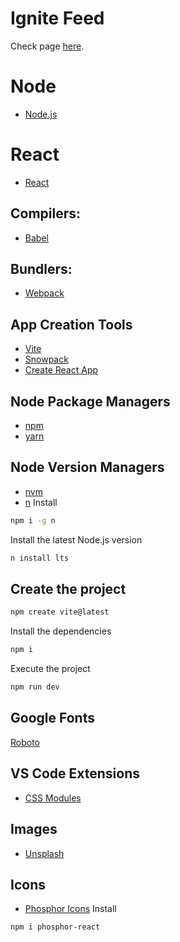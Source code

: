 # Ignite Feed

Check page [here](https://react-ecru-zeta.vercel.app/). 

# Node

- [Node.js](https://nodejs.org/en/)

# React

- [React](https://reactjs.org/)

## Compilers:

- [Babel](https://babeljs.io/)

## Bundlers:

- [Webpack](https://webpack.js.org/)

## App Creation Tools

- [Vite](https://vitejs.dev/)
- [Snowpack](https://www.snowpack.dev/tutorials/react)
- [Create React App](https://create-react-app.dev/)

## Node Package Managers

- [npm](https://www.npmjs.com/)
- [yarn](https://yarnpkg.com/)

## Node Version Managers

- [nvm](https://github.com/nvm-sh/nvm)
- [n](https://github.com/tj/n)
Install
```sh
npm i -g n
```
Install the latest Node.js version
```sh
n install lts
```

## Create the project
```sh
npm create vite@latest
```
Install the dependencies
```sh
npm i
```
Execute the project
```sh
npm run dev
```

## Google Fonts
[Roboto](https://fonts.google.com/specimen/Roboto)


## VS Code Extensions

- [CSS Modules](https://marketplace.visualstudio.com/items?itemName=clinyong.vscode-css-modules)

## Images

- [Unsplash](https://unsplash.com/)

## Icons

- [Phosphor Icons](https://phosphoricons.com/)
Install
```sh
npm i phosphor-react
```